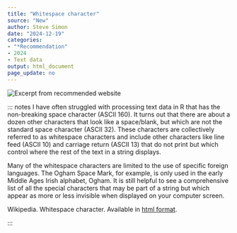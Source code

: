 ```yaml
---
title: "Whitespace character"
source: "New"
author: Steve Simon
date: "2024-12-19"
categories: 
- "*Recommendation"
- 2024
- Text data
output: html_document
page_update: no
---
```


![](http://www.pmean.com/new-images/24/wikipedia-white-space-01.png "Excerpt from recommended website")

::: notes
I have often struggled with processing text data in R that has the non-breaking space character (ASCII 160). It turns out that there are about a dozen other characters that look like a space/blank, but which are not the standard space character (ASCII 32). These characters are collectively referred to as whitespace characters and include other characters like line feed (ASCII 10) and carriage return (ASCII 13) that do not print but which control where the rest of the text in a string displays.

Many of the whitespace characters are limited to the use of specific foreign languages. The Ogham Space Mark, for example, is only used in the early Middle Ages Irish alphabet, Ogham. It is still helpful to see a comprehensive list of all the special characters that may be part of a string but which appear as more or less invisible when displayed on your computer screen.

Wikipedia. Whitespace character. Available in [html format][wik1].

[wik1]: https://en.wikipedia.org/wiki/Whitespace_character
:::
